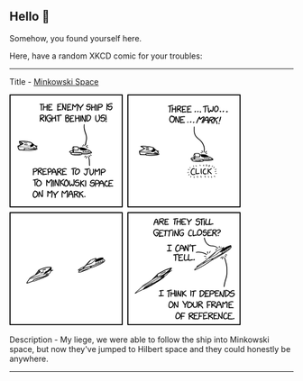 ## Hello 👀

Somehow, you found yourself here.

Here, have a random XKCD comic for your troubles:

-----------------------------------

Title - [Minkowski Space](https://xkcd.com/2646)

![Minkowski Space](./random_comic.png)

Description - My liege, we were able to follow the ship into Minkowski space, but now they've jumped to Hilbert space and they could honestly be anywhere.

-----------------------------------